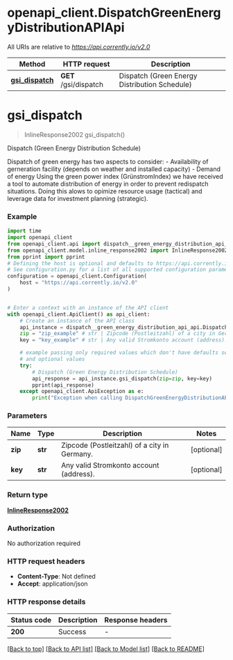 # openapi_client.DispatchGreenEnergyDistributionAPIApi

All URIs are relative to *https://api.corrently.io/v2.0*

Method | HTTP request | Description
------------- | ------------- | -------------
[**gsi_dispatch**](DispatchGreenEnergyDistributionAPIApi.md#gsi_dispatch) | **GET** /gsi/dispatch | Dispatch (Green Energy Distribution Schedule)


# **gsi_dispatch**
> InlineResponse2002 gsi_dispatch()

Dispatch (Green Energy Distribution Schedule)

Dispatch of green energy has two aspects to consider:   - Availability of gerneration facility (depends on weather and installed capacity)   - Demand of energy Using the green power index (GrünstromIndex) we have received a tool to automate distribution of energy in order to prevent redispatch situations. Doing this alows to opimize resource usage (tactical) and leverage data for investment planning (strategic). 

### Example

```python
import time
import openapi_client
from openapi_client.api import dispatch__green_energy_distribution_api_api
from openapi_client.model.inline_response2002 import InlineResponse2002
from pprint import pprint
# Defining the host is optional and defaults to https://api.corrently.io/v2.0
# See configuration.py for a list of all supported configuration parameters.
configuration = openapi_client.Configuration(
    host = "https://api.corrently.io/v2.0"
)


# Enter a context with an instance of the API client
with openapi_client.ApiClient() as api_client:
    # Create an instance of the API class
    api_instance = dispatch__green_energy_distribution_api_api.DispatchGreenEnergyDistributionAPIApi(api_client)
    zip = "zip_example" # str | Zipcode (Postleitzahl) of a city in Germany. (optional)
    key = "key_example" # str | Any valid Stromkonto account (address). (optional)

    # example passing only required values which don't have defaults set
    # and optional values
    try:
        # Dispatch (Green Energy Distribution Schedule)
        api_response = api_instance.gsi_dispatch(zip=zip, key=key)
        pprint(api_response)
    except openapi_client.ApiException as e:
        print("Exception when calling DispatchGreenEnergyDistributionAPIApi->gsi_dispatch: %s\n" % e)
```


### Parameters

Name | Type | Description  | Notes
------------- | ------------- | ------------- | -------------
 **zip** | **str**| Zipcode (Postleitzahl) of a city in Germany. | [optional]
 **key** | **str**| Any valid Stromkonto account (address). | [optional]

### Return type

[**InlineResponse2002**](InlineResponse2002.md)

### Authorization

No authorization required

### HTTP request headers

 - **Content-Type**: Not defined
 - **Accept**: application/json


### HTTP response details
| Status code | Description | Response headers |
|-------------|-------------|------------------|
**200** | Success |  -  |

[[Back to top]](#) [[Back to API list]](../README.md#documentation-for-api-endpoints) [[Back to Model list]](../README.md#documentation-for-models) [[Back to README]](../README.md)

